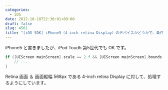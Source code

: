 ```yaml
---
categories:
  - iOS
date: 2012-10-18T22:30:01+09:00
draft: false
slug: 4561
title: "[iOS SDK] iPhone5（4-inch retina Display）のデバイスかどうかで、条件分岐をする方法"
---
```


iPhone5 と書きましたが、iPod Toudh 第5世代でも OK です。

```objective-c
if ([UIScreen mainScreen].scale == 2.f && [UIScreen mainScreen].bounds.size.height == 568.f) {
    // ...
}
```

Retina 画面 ＆ 画面縦幅 568px である 4-inch retina Display に対して、処理するようにしています。
